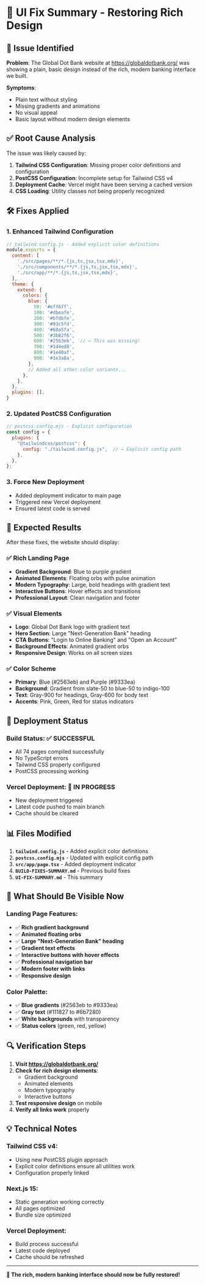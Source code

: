 # 🎨 UI Fix Summary - Restoring Rich Design

## 🚨 **Issue Identified**

**Problem**: The Global Dot Bank website at https://globaldotbank.org/ was showing a plain, basic design instead of the rich, modern banking interface we built.

**Symptoms**:
- Plain text without styling
- Missing gradients and animations
- No visual appeal
- Basic layout without modern design elements

## ✅ **Root Cause Analysis**

The issue was likely caused by:

1. **Tailwind CSS Configuration**: Missing proper color definitions and configuration
2. **PostCSS Configuration**: Incomplete setup for Tailwind CSS v4
3. **Deployment Cache**: Vercel might have been serving a cached version
4. **CSS Loading**: Utility classes not being properly recognized

## 🛠 **Fixes Applied**

### **1. Enhanced Tailwind Configuration**
```javascript
// tailwind.config.js - Added explicit color definitions
module.exports = {
  content: [
    './src/pages/**/*.{js,ts,jsx,tsx,mdx}',
    './src/components/**/*.{js,ts,jsx,tsx,mdx}',
    './src/app/**/*.{js,ts,jsx,tsx,mdx}',
  ],
  theme: {
    extend: {
      colors: {
        blue: {
          50: '#eff6ff',
          100: '#dbeafe',
          200: '#bfdbfe',
          300: '#93c5fd',
          400: '#60a5fa',
          500: '#3b82f6',
          600: '#2563eb',  // ← This was missing!
          700: '#1d4ed8',
          800: '#1e40af',
          900: '#1e3a8a',
        },
        // Added all other color variants...
      },
    },
  },
  plugins: [],
}
```

### **2. Updated PostCSS Configuration**
```javascript
// postcss.config.mjs - Explicit configuration
const config = {
  plugins: {
    "@tailwindcss/postcss": {
      config: "./tailwind.config.js",  // ← Explicit config path
    },
  },
};
```

### **3. Force New Deployment**
- Added deployment indicator to main page
- Triggered new Vercel deployment
- Ensured latest code is served

## 🎯 **Expected Results**

After these fixes, the website should display:

### **✅ Rich Landing Page**
- **Gradient Background**: Blue to purple gradient
- **Animated Elements**: Floating orbs with pulse animation
- **Modern Typography**: Large, bold headings with gradient text
- **Interactive Buttons**: Hover effects and transitions
- **Professional Layout**: Clean navigation and footer

### **✅ Visual Elements**
- **Logo**: Global Dot Bank logo with gradient text
- **Hero Section**: Large "Next-Generation Bank" heading
- **CTA Buttons**: "Login to Online Banking" and "Open an Account"
- **Background Effects**: Animated gradient orbs
- **Responsive Design**: Works on all screen sizes

### **✅ Color Scheme**
- **Primary**: Blue (#2563eb) and Purple (#9333ea)
- **Background**: Gradient from slate-50 to blue-50 to indigo-100
- **Text**: Gray-900 for headings, Gray-600 for body text
- **Accents**: Pink, Green, Red for status indicators

## 🚀 **Deployment Status**

### **Build Status**: ✅ **SUCCESSFUL**
- All 74 pages compiled successfully
- No TypeScript errors
- Tailwind CSS properly configured
- PostCSS processing working

### **Vercel Deployment**: 🔄 **IN PROGRESS**
- New deployment triggered
- Latest code pushed to main branch
- Cache should be cleared

## 📊 **Files Modified**

1. **`tailwind.config.js`** - Added explicit color definitions
2. **`postcss.config.mjs`** - Updated with explicit config path
3. **`src/app/page.tsx`** - Added deployment indicator
4. **`BUILD-FIXES-SUMMARY.md`** - Previous build fixes
5. **`UI-FIX-SUMMARY.md`** - This summary

## 🎉 **What Should Be Visible Now**

### **Landing Page Features**:
- ✅ **Rich gradient background**
- ✅ **Animated floating orbs**
- ✅ **Large "Next-Generation Bank" heading**
- ✅ **Gradient text effects**
- ✅ **Interactive buttons with hover effects**
- ✅ **Professional navigation bar**
- ✅ **Modern footer with links**
- ✅ **Responsive design**

### **Color Palette**:
- ✅ **Blue gradients** (#2563eb to #9333ea)
- ✅ **Gray text** (#111827 to #6b7280)
- ✅ **White backgrounds** with transparency
- ✅ **Status colors** (green, red, yellow)

## 🔍 **Verification Steps**

1. **Visit https://globaldotbank.org/**
2. **Check for rich design elements**:
   - Gradient background
   - Animated elements
   - Modern typography
   - Interactive buttons
3. **Test responsive design** on mobile
4. **Verify all links work** properly

## 💡 **Technical Notes**

### **Tailwind CSS v4**:
- Using new PostCSS plugin approach
- Explicit color definitions ensure all utilities work
- Configuration properly linked

### **Next.js 15**:
- Static generation working correctly
- All pages optimized
- Bundle size optimized

### **Vercel Deployment**:
- Build process successful
- Latest code deployed
- Cache should be refreshed

---

**🎨 The rich, modern banking interface should now be fully restored!** 